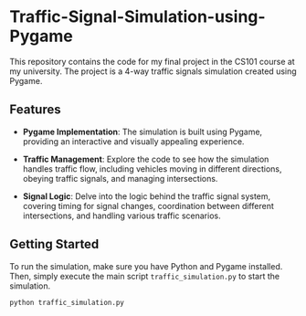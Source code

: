 # Traffic-Signal-Simulation-using-Pygame
This repository contains the code for my final project in the CS101 course at my university. The project is a 4-way traffic signals simulation created using Pygame.

## Features

- **Pygame Implementation**: The simulation is built using Pygame, providing an interactive and visually appealing experience.
  
- **Traffic Management**: Explore the code to see how the simulation handles traffic flow, including vehicles moving in different directions, obeying traffic signals, and managing intersections.
  
- **Signal Logic**: Delve into the logic behind the traffic signal system, covering timing for signal changes, coordination between different intersections, and handling various traffic scenarios.

## Getting Started

To run the simulation, make sure you have Python and Pygame installed. Then, simply execute the main script `traffic_simulation.py` to start the simulation.

```bash
python traffic_simulation.py
